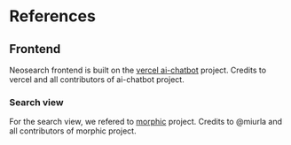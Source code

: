 # References

## Frontend

Neosearch frontend is built on the [vercel ai-chatbot](https://github.com/vercel/ai-chatbot) project.
Credits to vercel and all contributors of ai-chatbot project.

### Search view

For the search view, we refered to [morphic](https://github.com/miurla/morphic) project.
Credits to @miurla and all contributors of morphic project.
